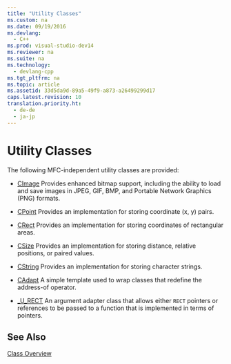 ```yaml
---
title: "Utility Classes"
ms.custom: na
ms.date: 09/19/2016
ms.devlang: 
  - C++
ms.prod: visual-studio-dev14
ms.reviewer: na
ms.suite: na
ms.technology: 
  - devlang-cpp
ms.tgt_pltfrm: na
ms.topic: article
ms.assetid: 33d5da9d-89a5-49f9-a873-a26499299d17
caps.latest.revision: 10
translation.priority.ht: 
  - de-de
  - ja-jp
---
```

# Utility Classes
The following MFC-independent utility classes are provided:  
  
-   [CImage](../vs140/CImage-Class.md) Provides enhanced bitmap support, including the ability to load and save images in JPEG, GIF, BMP, and Portable Network Graphics (PNG) formats.  
  
-   [CPoint](../vs140/CPoint-Class.md) Provides an implementation for storing coordinate (x, y) pairs.  
  
-   [CRect](../vs140/CRect-Class.md) Provides an implementation for storing coordinates of rectangular areas.  
  
-   [CSize](../vs140/CSize-Class.md) Provides an implementation for storing distance, relative positions, or paired values.  
  
-   [CString](../vs140/CStringT-Class.md) Provides an implementation for storing character strings.  
  
-   [CAdapt](../vs140/CAdapt-Class.md) A simple template used to wrap classes that redefine the address-of operator.  
  
-   [_U_RECT](../vs140/_U_RECT-Class.md) An argument adapter class that allows either `RECT` pointers or references to be passed to a function that is implemented in terms of pointers.  
  
## See Also  
 [Class Overview](../vs140/ATL-Class-Overview.md)
